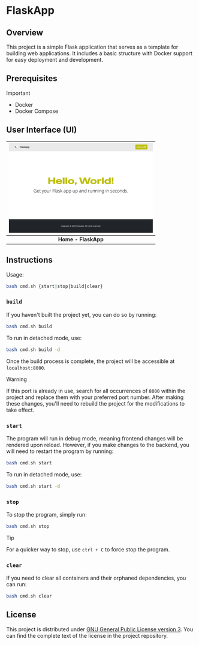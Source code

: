# FlaskApp

## Overview

This project is a simple Flask application that serves as a template for building web applications. It includes a basic structure with Docker support for easy deployment and development.

## Prerequisites

> [!IMPORTANT]
>
> - Docker
> - Docker Compose

## User Interface (UI)

| <img src="./docs/img/1.png" alt="UI" width="384"> |
| :-: |
| **Home - FlaskApp** |

## Instructions

Usage:

```sh
bash cmd.sh {start|stop|build|clear}
```

### `build`

If you haven't built the project yet, you can do so by running:

```sh
bash cmd.sh build
```

To run in detached mode, use:

```sh
bash cmd.sh build -d
```

Once the build process is complete, the project will be accessible at `localhost:8000`.

> [!WARNING]
>
> If this port is already in use, search for all occurrences of `8000` within the project and replace them with your preferred port number. After making these changes, you'll need to rebuild the project for the modifications to take effect.

### `start`

The program will run in debug mode, meaning frontend changes will be rendered upon reload. However, if you make changes to the backend, you will need to restart the program by running:

```sh
bash cmd.sh start
```

To run in detached mode, use:

```sh
bash cmd.sh start -d
```

### `stop`

To stop the program, simply run:

```sh
bash cmd.sh stop
```

> [!TIP]  
> For a quicker way to stop, use `ctrl + C` to force stop the program.

### `clear`

If you need to clear all containers and their orphaned dependencies, you can run:

```sh
bash cmd.sh clear
```

## License

This project is distributed under [GNU General Public License version 3](https://opensource.org/license/gpl-3-0). You can find the complete text of the license in the project repository.
